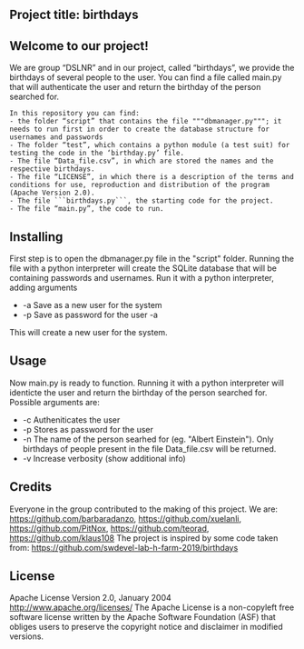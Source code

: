 ## Project title: birthdays 

## Welcome to our project! 
We are group “DSLNR” and in our project, called “birthdays”, we provide the birthdays of several people to the user.
You can find a file called main.py that will authenticate the user and return the birthday of the person searched for. 

    In this repository you can find:
    - the folder “script” that contains the file """dbmanager.py"""; it needs to run first in order to create the database structure for usernames and passwords
    - The folder “test”, which contains a python module (a test suit) for testing the code in the ‘birthday.py’ file.
    - The file “Data_file.csv”, in which are stored the names and the respective birthdays.
    - The file “LICENSE”, in which there is a description of the terms and conditions for use, reproduction and distribution of the program (Apache Version 2.0).
    - The file ```birthdays.py```, the starting code for the project.
    - The file “main.py”, the code to run.

## Installing
First step is to open the dbmanager.py file in the "script" folder.
Running the file with a python interpreter will create the SQLite database that will be containing passwords and usernames.
Run it with a python interpreter, adding arguments
- -a <username>         Save <username> as a new user for the system
- -p <password>         Save <password> as password for the user -a

This will create a new user for the system.

## Usage
Now main.py is ready to function.
Running it with a python interpreter will identicte the user and return the birthday of the person searched for.
Possible arguments are:
- -c <username>         Autheniticates the user <username>
- -p <password>         Stores <password> as password for the user <username>
- -n <name>             The name of the person searhed for (eg. "Albert Einstein"). Only birthdays of people present in the file Data_file.csv will be returned.
- -v                    Increase verbosity (show additional info)

## Credits
Everyone in the group contributed to the making of this project. We are: https://github.com/barbaradanzo, https://github.com/xuelanli, https://github.com/PitNox, https://github.com/teorad, https://github.com/klaus108
The project  is inspired by some code taken from: https://github.com/swdevel-lab-h-farm-2019/birthdays

## License
Apache License
Version 2.0, January 2004
http://www.apache.org/licenses/
The Apache License is a non-copyleft free software license written by the Apache Software Foundation (ASF) that obliges users to preserve the copyright notice and disclaimer in modified versions.


